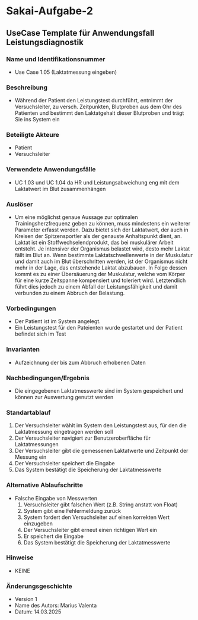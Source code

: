 # Sakai-Aufgabe-2
## UseCase Template für Anwendungsfall Leistungsdiagnostik

### Name und Identifikationsnummer
- Use Case 1.05 (Laktatmessung eingeben)
  
### Beschreibung
- Während der Patient den Leistungstest durchführt, entnimmt der Versuchsleiter, zu versch. Zeitpunkten, Blutproben aus dem Ohr des Patienten und bestimmt den Laktatgehalt dieser Blutproben und trägt Sie ins System ein

### Beteiligte Akteure
- Patient
- Versuchsleiter

### Verwendete Anwendungsfälle
- UC 1.03 und UC 1.04 da HR und Leistungsabweichung eng mit dem Laktatwert im Blut zusammenhängen
  
### Auslöser
- Um eine möglichst genaue Aussage zur optimalen Trainingsherzfrequenz geben zu können, muss mindestens ein weiterer Parameter erfasst werden. Dazu bietet sich der Laktatwert, der auch in Kreisen der Spitzensportler als der genauste Anhaltspunkt dient, an. Laktat ist ein Stoffwechselendprodukt, das bei muskulärer Arbeit entsteht. Je intensiver der Organismus belastet wird, desto mehr Laktat fällt im Blut an. Wenn bestimmte Laktatschwellenwerte in der Muskulatur und damit auch im Blut überschritten werden, ist der Organismus nicht mehr in der Lage, das entstehende Laktat abzubauen. In Folge dessen kommt es zu einer Übersäuerung der Muskulatur, welche vom Körper für eine kurze Zeitspanne kompensiert und toleriert wird. Letztendlich führt dies jedoch zu einem Abfall der Leistungsfähigkeit und damit verbunden zu einem Abbruch der Belastung.

### Vorbedingungen
- Der Patient ist im System angelegt.
- Ein Leistungstest für den Pateienten wurde gestartet und der Patient befindet sich im Test
  
### Invarianten
- Aufzeichnung der bis zum Abbruch erhobenen Daten

### Nachbedingungen/Ergebnis
- Die eingegebenen Laktatmesswerte sind im System gespeichert und können zur Auswertung genutzt werden

### Standartablauf
1. Der Versuchsleiter wählt im System den Leistungstest aus, für den die Laktatmessung eingetragen werden soll
2. Der Versuchsleiter navigiert zur Benutzeroberfläche für Laktatmessungen
3. Der Versuchsleiter gibt die gemessenen Laktatwerte und Zeitpunkt der Messung ein
4. Der Versuchsleiter speichert die Eingabe
5. Das System bestätigt die Speicherung der Laktatmesswerte

### Alternative Ablaufschritte
- Falsche Eingabe von Messwerten
  1. Versuchsleiter gibt falschen Wert (z.B. String anstatt von Float)
  2. System gibt eine Fehlermeldung zurück
  3. System fordert den Versuchsleiter auf einen korrekten Wert einzugeben
  4. Der Versuchsleiter gibt erneut einen richtigen Wert ein
  5. Er speichert die Eingabe
  6. Das System bestätigt die Speicherung der Laktatmesswerte

### Hinweise
- KEINE

### Änderungsgeschichte
- Version 1
- Name des Autors: Marius Valenta
- Datum: 14.03.2025
